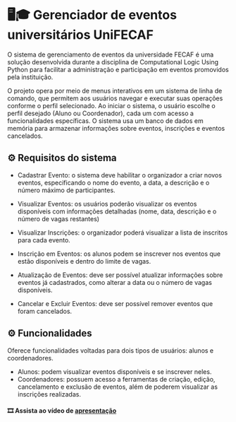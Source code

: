 # 🖥🎓 Gerenciador de eventos universitários UniFECAF 

O sistema de gerenciamento de eventos da universidade FECAF é uma solução desenvolvida durante a disciplina de Computational Logic Using Python para facilitar a administração e participação em eventos promovidos pela instituição.  

O projeto opera por meio de menus interativos em um sistema de linha de comando, que permitem aos usuários navegar e executar suas operações conforme o perfil selecionado. Ao iniciar o sistema, o usuário escolhe o perfil desejado (Aluno ou Coordenador), cada um com acesso a funcionalidades específicas. O sistema usa um banco de dados em memória para armazenar informações sobre eventos, inscrições e eventos cancelados.

## ⚙ Requisitos do sistema 
- Cadastrar Evento: o sistema deve habilitar o organizador a criar novos 
eventos, especificando o nome do evento, a data, a descrição e o número 
máximo de participantes.

- Visualizar Eventos: os usuários poderão visualizar os eventos disponíveis 
com informações detalhadas (nome, data, descrição e o número de vagas restantes)

- Visualizar Inscrições: o organizador poderá visualizar a lista de inscritos para cada
evento.

- Inscrição em Eventos: os alunos podem se inscrever nos eventos que estão
disponíveis e dentro do limite de vagas.

- Atualização de Eventos: deve ser possível atualizar informações sobre eventos já
cadastrados, como alterar a data ou o número de vagas disponíveis.

- Cancelar e Excluir Eventos: deve ser possível remover eventos que foram cancelados.

## ⚙ Funcionalidades
Oferece funcionalidades voltadas para dois tipos de usuários: alunos e
coordenadores.

- Alunos: podem visualizar eventos disponíveis e se inscrever neles. 
- Coordenadores: possuem acesso a ferramentas de criação, edição,
cancelamento e exclusão de eventos, além de poderem visualizar as inscrições
realizadas.

#### 🎞 Assista ao vídeo de [apresentação](https://youtu.be/pgi9IKyif8Q?si=vLrYbSjrll-geGCv)
